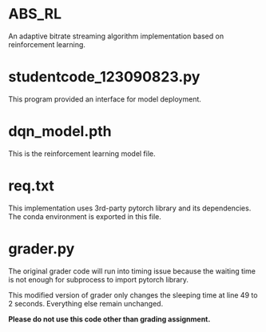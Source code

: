# ABS_RL
An adaptive bitrate streaming algorithm implementation based on reinforcement learning.

# studentcode_123090823.py
This program provided an interface for model deployment.

# dqn_model.pth
This is the reinforcement learning model file.

# req.txt
This implementation uses 3rd-party pytorch library and its dependencies. The conda environment is exported in this file.

# grader.py
The original grader code will run into timing issue because the waiting time is not enough for subprocess to import pytorch library.

This modified version of grader only changes the sleeping time at line 49 to 2 seconds. Everything else remain unchanged.

**Please do not use this code other than grading assignment.**